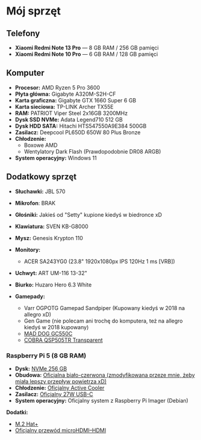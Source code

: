 # Mój sprzęt

## Telefony

- **Xiaomi Redmi Note 13 Pro** — 8 GB RAM / 256 GB pamięci
- **Xiaomi Redmi Note 10 Pro** — 6 GB RAM / 128 GB pamięci


## Komputer

- **Procesor:** AMD Ryzen 5 Pro 3600
- **Płyta główna:** Gigabyte A320M-S2H-CF
- **Karta graficzna:** Gigabyte GTX 1660 Super 6 GB
- **Karta sieciowa:** TP-LINK Archer TX55E
- **RAM:** PATRIOT Viper Steel 2x16GB 3200MHz
- **Dysk SSD NVMe:** Adata Legend710 512 GB
- **Dysk HDD SATA:** Hitachi HTS547550A9E384 500GB
- **Zasilacz:** Deepcool PL650D 650W 80 Plus Bronze
- **Chłodzenie:**
    - Boxowe AMD
    - Wentylatory Dark Flash (Prawdopodobnie DR08 ARGB)
- **System operacyjny:** Windows 11

## Dodatkowy sprzęt

- **Słuchawki:** JBL 570
- **Mikrofon**: BRAK
- **Głośniki:** Jakieś od "Setty" kupione kiedyś w biedronce xD
- **Klawiatura:** SVEN KB-G8000
- **Mysz:** Genesis Krypton 110
- **Monitory:**
    - ACER SA243YG0 (23.8" 1920x1080px IPS 120Hz 1 ms [VRB])

- **Uchwyt:** ART UM-116 13-32" 
- **Biurko:** Huzaro Hero 6.3 White

- **Gamepady:**
    - Varr OGPOTG Gamepad Sandpiper (Kupowany kiedyś w 2018 na allegro xD)
    - Gen Game (nie polecam ani trochę do komputera, też na allegro kiedyś w 2018 kupowany)
    - [MAD DOG GC550C](https://www.mediaexpert.pl/gaming/kontrolery-pady/kontroler-mad-dog-gc550c)
    - [COBRA QSP505TR Transparent](https://www.mediaexpert.pl/gaming/kontrolery-pady/kontroler-cobra-qsp505tr-transparent)

### Raspberry Pi 5 (8 GB RAM)

- **Dysk:** [NVMe 256 GB](https://botland.com.pl/karty-pamieci-i-dyski-do-raspberry-pi-5/25483-raspberry-pi-dysk-ssd-nvme-256gb-5056561805009.html)
- **Obudowa:**  [Oficjalna biało-czerwona (zmodyfikowana przeze mnie, żeby miała lepszy przepływ powietrza xD)](https://botland.com.pl/obudowy-do-raspberry-pi-5/23923-obudowa-do-raspberry-pi-5-oficjalna-czerwono-biala-5056561803340.html)
- **Chłodzenie:** [Oficjalny Active Cooler](https://botland.com.pl/elementy-montazowe-raspberry-pi-5/23925-raspberry-pi-active-cooler-aktywne-chlodzenie-radiator-wentylator-do-raspberry-pi-5-5056561803357.html)
- **Zasilacz:** [Oficjalny 27W USB-C](https://botland.com.pl/zasilacze-do-raspberry-pi-5/23906-raspberry-pi-27w-usb-c-power-supply-oficjalny-zasilacz-usb-c-51v-5a-do-raspberry-pi-5-bialy-5056561803401.html)
- **System operacyjny:** Oficjalny system z Raspberry Pi Imager (Debian)

**Dodatki:**

- [M.2 Hat+](https://botland.com.pl/raspberry-pi-hat-nakladki-pci-express/24601-raspberry-pi-m2-hat-nakladka-do-dyskow-nvme-i-akcesoriow-m2-do-raspberry-pi-5-5056561803463.html)
- [Oficjalny przewód microHDMI–HDMI](https://botland.com.pl/przewody-wideo-i-audio-do-raspberry-pi-4b/14662-przewod-microhdmi-hdmi-t7689ax-oryginalny-do-raspberry-pi-45-1m-bialy-5056561800684.html)
